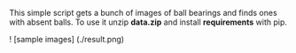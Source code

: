 This simple script gets a bunch of images of ball bearings and finds ones with absent balls. To use it unzip **data.zip** and install **requirements** with pip.

! [sample images] (./result.png)
